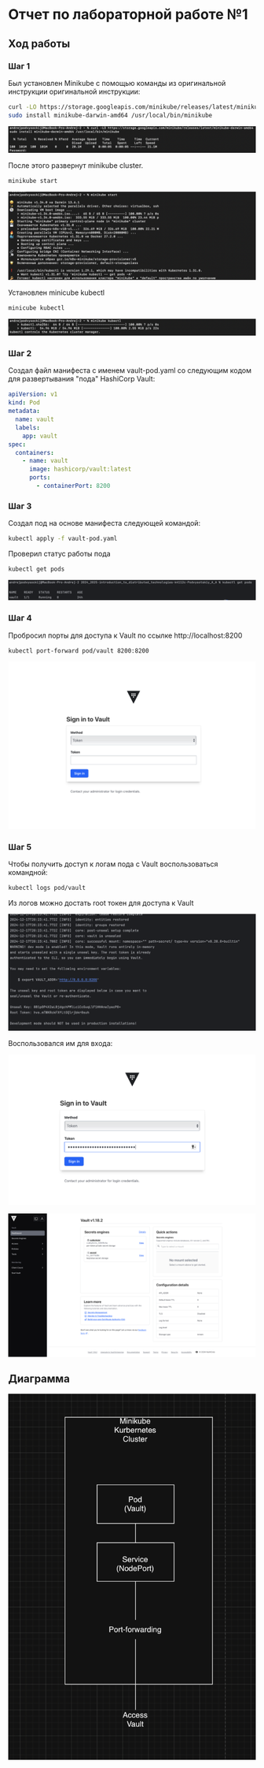 # Отчет по лабораторной работе №1

## Ход работы

### Шаг 1

Был установлен Minikube с помощью команды из оригинальной инструкции оригинальной инструкции:

```bash
curl -LO https://storage.googleapis.com/minikube/releases/latest/minikube-darwin-amd64
sudo install minikube-darwin-amd64 /usr/local/bin/minikube
```

![1](photoReport/1.png)

После этого развернут minikube cluster.

```bash
minikube start
```

![2](photoReport/2.png)

Установлен minicube kubectl

```bash
minicube kubectl
```

![3](photoReport/3.png)

### Шаг 2

Создал файл манифеста с именем vault-pod.yaml со следующим кодом для развертывания "пода" HashiCorp Vault:

```yaml
apiVersion: v1
kind: Pod
metadata:
  name: vault
  labels:
    app: vault
spec:
  containers:
    - name: vault
      image: hashicorp/vault:latest
      ports:
        - containerPort: 8200
```

### Шаг 3

Создал под на основе манифеста следующей командой:

```bash
kubectl apply -f vault-pod.yaml
```

Проверил статус работы пода

```bash
kubectl get pods 
```

![4](photoReport/4.png)

### Шаг 4

Пробросил порты для доступа к Vault по ссылке http://localhost:8200

```bash
kubectl port-forward pod/vault 8200:8200
```

![5](photoReport/5.png)

### Шаг 5

Чтобы получить доступ к логам пода с Vault воспользоваться командной:

```bash
kubectl logs pod/vault
```

Из логов можно достать root токен для доступа к Vault

![6](photoReport/6.png)

Воспользовался им для входа:

![7](photoReport/7.png)


![8](photoReport/8.png)

## Диаграмма

![8](diagram.png)